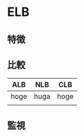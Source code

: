 # ELB

## 特徴

## 比較

| ALB  | NLB  | CLB  |
| ---- | ---- | ---- |
| hoge | huga | hoge |
|      |      |      |

## 監視
